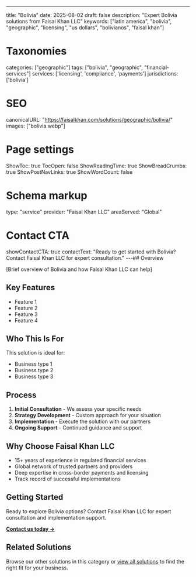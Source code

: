 ---
title: "Bolivia"
date: 2025-08-02
draft: false
description: "Expert Bolivia solutions from Faisal Khan LLC"
keywords: ["latin america", "bolivia",  "geographic", "licensing", "us dollars", "bolivianos", "faisal khan"]

# Taxonomies
categories: ["geographic"]
tags: ["bolivia", "geographic", "financial-services"]
services: ['licensing', 'compliance', 'payments']
jurisdictions: ['bolivia']

# SEO
canonicalURL: "https://faisalkhan.com/solutions/geographic/bolivia/"
images: ["bolivia.webp"]

# Page settings
ShowToc: true
TocOpen: false
ShowReadingTime: true
ShowBreadCrumbs: true
ShowPostNavLinks: true
ShowWordCount: false

# Schema markup
type: "service"
provider: "Faisal Khan LLC"
areaServed: "Global"

# Contact CTA
showContactCTA: true
contactText: "Ready to get started with Bolivia? Contact Faisal Khan LLC for expert consultation."
---## Overview

[Brief overview of Bolivia and how Faisal Khan LLC can help]

## Key Features

- Feature 1
- Feature 2  
- Feature 3
- Feature 4

## Who This Is For

This solution is ideal for:

- Business type 1
- Business type 2
- Business type 3

## Process

1. **Initial Consultation** - We assess your specific needs
2. **Strategy Development** - Custom approach for your situation  
3. **Implementation** - Execute the solution with our partners
4. **Ongoing Support** - Continued guidance and support

## Why Choose Faisal Khan LLC

- 15+ years of experience in regulated financial services
- Global network of trusted partners and providers
- Deep expertise in cross-border payments and licensing
- Track record of successful implementations

## Getting Started

Ready to explore Bolivia options? Contact Faisal Khan LLC for expert consultation and implementation support.

**[Contact us today →](mailto:contact@faisalkhan.com)**

## Related Solutions

Browse our other solutions in this category or [view all solutions](/solutions/) to find the right fit for your business.
